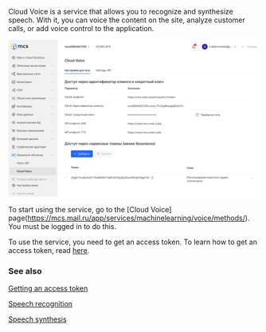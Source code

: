 Cloud Voice is a service that allows you to recognize and synthesize speech. With it, you can voice the content on the site, analyze customer calls, or add voice control to the application.

![](./assets/1633092587841-voice.png)

To start using the service, go to the [Cloud Voice] page(https://mcs.mail.ru/app/services/machinelearning/voice/methods/). You must be logged in to do this.

To use the service, you need to get an access token. To learn how to get an access token, read [here](https://mcs.mail.ru/help/ru_RU/cloud-voice/get-voice-token).

### See also

[Getting an access token](https://mcs.mail.ru/help/ru_RU/cloud-voice/get-voice-token)

[Speech recognition](https://mcs.mail.ru/help/ru_RU/cloud-voice/speech-recognition)

[Speech synthesis](https://mcs.mail.ru/help/ru_RU/cloud-voice/text-to-speech)
